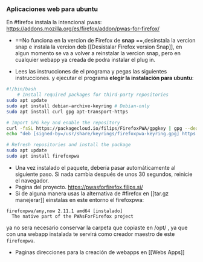### Aplicaciones web para ubuntu
En #firefox instala la intencional pwas:  https://addons.mozilla.org/es/firefox/addon/pwas-for-firefox/
- ==No funciona en la vercion de Firefox de **snap** ==,desinstala la vercion snap e instala la vercion deb [[Desistalar Firefox version Snap]], en algun momento se va a volver a reinstalar la vercion snap, pero en cualquier webapp ya creada de podra instalar el plug in.
* Lees las instrucciones de el programa y pegas las siguientes instrucciones. y ejecutar el programa **elegir la instalación para ubuntu**:

```bash
#!/bin/bash
	# Install required packages for third-party repositories
sudo apt update
sudo apt install debian-archive-keyring # Debian-only
sudo apt install curl gpg apt-transport-https

# Import GPG key and enable the repository
curl -fsSL https://packagecloud.io/filips/FirefoxPWA/gpgkey | gpg --dearmor | sudo tee /usr/share/keyrings/firefoxpwa-keyring.gpg > /dev/null
echo "deb [signed-by=/usr/share/keyrings/firefoxpwa-keyring.gpg] https://packagecloud.io/filips/FirefoxPWA/any any main" | sudo tee /etc/apt/sources.list.d/firefoxpwa.list > /dev/null

# Refresh repositories and install the package
sudo apt update
sudo apt install firefoxpwa
```
- Una vez instalado el paquete, debería pasar automáticamente al siguiente paso. Si nada cambia después de unos 30 segundos, reinicie el navegador.
- Pagina del proyecto. https://pwasforfirefox.filips.si/
- Si de alguna manera usas la alternativa de #firefox en [[tar.gz manejerar]] einstalas en este entorno el firefoxpwa:
```
firefoxpwa/any,now 2.11.1 amd64 [instalado]
  The native part of the PWAsForFirefox project
```
ya no sera necesario conservar la carpeta que copiaste en /opt/ , ya que con una webapp instalada te servirá como creador maestro de este `firefoxpwa`.

- Paginas direcciones para la creación de webapps en [[Webs Apps]]